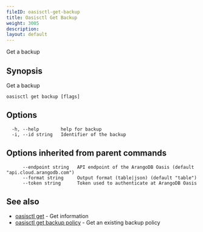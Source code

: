 ```yaml
---
fileID: oasisctl-get-backup
title: Oasisctl Get Backup
weight: 3005
description: 
layout: default
---
```

Get a backup

## Synopsis

Get a backup

```
oasisctl get backup [flags]
```

## Options

```
  -h, --help        help for backup
  -i, --id string   Identifier of the backup
```

## Options inherited from parent commands

```
      --endpoint string   API endpoint of the ArangoDB Oasis (default "api.cloud.arangodb.com")
      --format string     Output format (table|json) (default "table")
      --token string      Token used to authenticate at ArangoDB Oasis
```

## See also

* [oasisctl get]()	 - Get information
* [oasisctl get backup policy](oasisctl-get-backup-policy)	 - Get an existing backup policy

